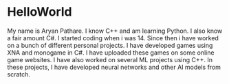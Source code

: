 # HelloWorld
My name is Aryan Pathare. I know C++ and am learning Python. I also know a fair amount C#.
I started coding when i was 14. Since then i have worked on a bunch of different personal projects.
I have developed games using XNA and monogame in C#. I have uploaded these games on some online game websites.
I have also worked on several ML projects using C++. In these projects, I have developed neural networks and other AI models from scratch.
